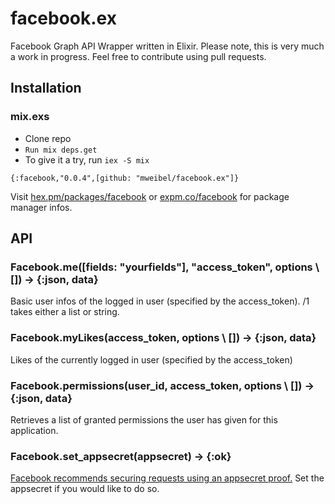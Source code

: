 # facebook.ex

Facebook Graph API Wrapper written in Elixir.
Please note, this is very much a work in progress. Feel free to contribute using pull requests.

## Installation

### mix.exs

* Clone repo
* `Run mix deps.get`
* To give it a try, run `iex -S mix`

```
{:facebook,"0.0.4",[github: "mweibel/facebook.ex"]}
```

Visit [hex.pm/packages/facebook](https://hex.pm/packages/facebook) or
[expm.co/facebook](http://expm.co/facebook) for package manager infos.

## API

### Facebook.me([fields: "yourfields"], "access_token", options \\ []) -> {:json, data}
Basic user infos of the logged in user (specified by the access_token). /1 takes either a list or string.

### Facebook.myLikes(access_token, options \\ []) -> {:json, data}
Likes of the currently logged in user (specified by the access_token)

### Facebook.permissions(user_id, access_token, options \\ []) -> {:json, data}
Retrieves a list of granted permissions the user has given for this application.

### Facebook.set_appsecret(appsecret) -> {:ok}
[Facebook recommends securing requests using an appsecret proof.](https://developers.facebook.com/docs/graph-api/securing-requests)
Set the appsecret if you would like to do so.